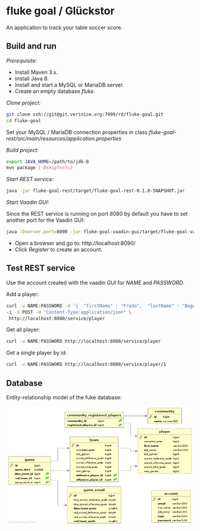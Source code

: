 fluke goal / Glückstor
======================

An application to track your table soccer score.

Build and run
-------------

*Prerequisite:*
* Install Maven 3.x.
* Install Java 8.
* Install and start a MySQL or MariaDB server.
* Create an empty database _fluke_.

*Clone project:*
```bash
git clone ssh://git@git.verinice.org:7999/rd/fluke-goal.git
cd fluke-goal
```
Set your MySQL / MariaDB connection properties in class _fluke-goal-rest/src/main/resources/application.properties_

*Build project:*
```bash
export JAVA_HOME=/path/to/jdk-8
mvn package [-DskipTests]
```

*Start REST service:*
```bash
java -jar fluke-goal-rest/target/fluke-goal-rest-0.1.0-SNAPSHOT.jar
```

*Start Vaadin GUI:*

Since the REST service is running on port 8080 by default you have to set
another port for the Vaadin GUI:
```bash
java -Dserver.port=8090 -jar fluke-goal-vaadin-gui/target/fluke-goal-vaadin-gui-0.1.0-SNAPSHOT.jar
```
* Open a browser and go to: http://localhost:8090/
* Click _Register_ to create an account.

Test REST service
-----------------

Use the account created with the vaadin GUI for _NAME_ and _PASSWORD_.

Add a player:
```bash
curl -u NAME:PASSWORD -d '{  "firstName" : "Frodo",  "lastName" : "Baggins" }' \
-i -X POST -H "Content-Type:application/json" \
 http://localhost:8080/service/player
```
Get all player:
```bash
curl -u NAME:PASSWORD http://localhost:8080/service/player
```

Get a single player by id:
```bash
curl -u NAME:PASSWORD http://localhost:8080/service/player/1
```

Database
--------

Entity–relationship model of the fuke database:

![ERM of the the fuke database](fluke-goal-persistence/fluke-database-erm.png)
